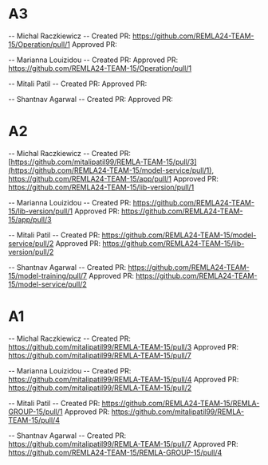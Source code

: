 # A3

-- Michal Raczkiewicz --
Created PR: https://github.com/REMLA24-TEAM-15/Operation/pull/1
Approved PR: 

-- Marianna Louizidou --
Created PR:
Approved PR: https://github.com/REMLA24-TEAM-15/Operation/pull/1

-- Mitali Patil --
Created PR:
Approved PR:

-- Shantnav Agarwal --
Created PR:
Approved PR:

# A2

-- Michal Raczkiewicz --
Created PR: [https://github.com/mitalipatil99/REMLA-TEAM-15/pull/3](https://github.com/REMLA24-TEAM-15/model-service/pull/1), https://github.com/REMLA24-TEAM-15/app/pull/1
Approved PR: https://github.com/REMLA24-TEAM-15/lib-version/pull/1

-- Marianna Louizidou --
Created PR: https://github.com/REMLA24-TEAM-15/lib-version/pull/1
Approved PR: https://github.com/REMLA24-TEAM-15/app/pull/3

-- Mitali Patil --
Created PR: https://github.com/REMLA24-TEAM-15/model-service/pull/2
Approved PR: https://github.com/REMLA24-TEAM-15/lib-version/pull/2

-- Shantnav  Agarwal --
Created PR: https://github.com/REMLA24-TEAM-15/model-training/pull/7
Approved PR: https://github.com/REMLA24-TEAM-15/model-service/pull/2

# A1

-- Michal Raczkiewicz --
Created PR: https://github.com/mitalipatil99/REMLA-TEAM-15/pull/3
Approved PR: https://github.com/mitalipatil99/REMLA-TEAM-15/pull/7

-- Marianna Louizidou --
Created PR: https://github.com/mitalipatil99/REMLA-TEAM-15/pull/4
Approved PR: https://github.com/mitalipatil99/REMLA-TEAM-15/pull/2

-- Mitali Patil --
Created PR: https://github.com/REMLA24-TEAM-15/REMLA-GROUP-15/pull/1
Approved PR: https://github.com/mitalipatil99/REMLA-TEAM-15/pull/4

-- Shantnav  Agarwal --
Created PR: https://github.com/mitalipatil99/REMLA-TEAM-15/pull/7
Approved PR: https://github.com/REMLA24-TEAM-15/REMLA-GROUP-15/pull/4
